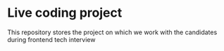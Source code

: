 # Live coding project

This repository stores the project on which we work with the candidates during frontend tech interview
